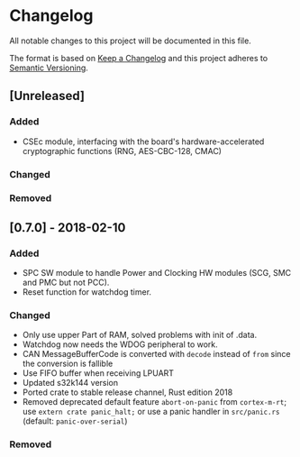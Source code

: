 # Changelog
All notable changes to this project will be documented in this file.

The format is based on [Keep a Changelog](http://keepachangelog.com/en/1.0.0/)
and this project adheres to [Semantic Versioning](http://semver.org/spec/v2.0.0.html).

## [Unreleased]
### Added
- CSEc module, interfacing with the board's hardware-accelerated cryptographic functions (RNG, AES-CBC-128, CMAC)

### Changed
### Removed

## [0.7.0] - 2018-02-10
### Added
 - SPC SW module to handle Power and Clocking HW modules (SCG, SMC and PMC but not PCC).
 - Reset function for watchdog timer.
### Changed
 - Only use upper Part of RAM, solved problems with init of .data.
 - Watchdog now needs the WDOG peripheral to work.
 - CAN MessageBufferCode is converted with `decode` instead of `from` since the conversion is fallible
 - Use FIFO buffer when receiving LPUART
 - Updated s32k144 version
 - Ported crate to stable release channel, Rust edition 2018
 - Removed deprecated default feature `abort-on-panic` from `cortex-m-rt`; use `extern crate panic_halt;` or use a panic handler in `src/panic.rs` (default: `panic-over-serial`)
### Removed
